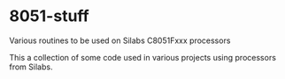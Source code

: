 # 8051-stuff
Various routines to be used on Silabs C8051Fxxx processors

This a collection of some code used in various projects using
processors from Silabs.
